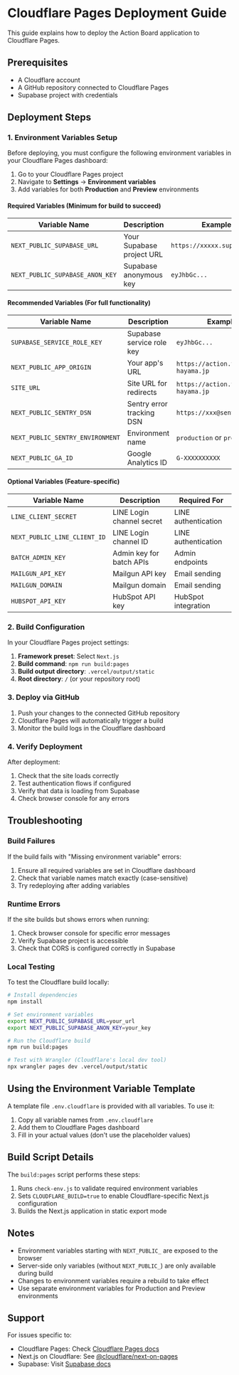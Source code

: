 # Cloudflare Pages Deployment Guide

This guide explains how to deploy the Action Board application to Cloudflare Pages.

## Prerequisites

- A Cloudflare account
- A GitHub repository connected to Cloudflare Pages
- Supabase project with credentials

## Deployment Steps

### 1. Environment Variables Setup

Before deploying, you must configure the following environment variables in your Cloudflare Pages dashboard:

1. Go to your Cloudflare Pages project
2. Navigate to **Settings** → **Environment variables**
3. Add variables for both **Production** and **Preview** environments

#### Required Variables (Minimum for build to succeed)

| Variable Name | Description | Example |
|--------------|-------------|---------|
| `NEXT_PUBLIC_SUPABASE_URL` | Your Supabase project URL | `https://xxxxx.supabase.co` |
| `NEXT_PUBLIC_SUPABASE_ANON_KEY` | Supabase anonymous key | `eyJhbGc...` |

#### Recommended Variables (For full functionality)

| Variable Name | Description | Example |
|--------------|-------------|---------|
| `SUPABASE_SERVICE_ROLE_KEY` | Supabase service role key | `eyJhbGc...` |
| `NEXT_PUBLIC_APP_ORIGIN` | Your app's URL | `https://action.team-hayama.jp` |
| `SITE_URL` | Site URL for redirects | `https://action.team-hayama.jp` |
| `NEXT_PUBLIC_SENTRY_DSN` | Sentry error tracking DSN | `https://xxx@sentry.io/xxx` |
| `NEXT_PUBLIC_SENTRY_ENVIRONMENT` | Environment name | `production` or `preview` |
| `NEXT_PUBLIC_GA_ID` | Google Analytics ID | `G-XXXXXXXXXX` |

#### Optional Variables (Feature-specific)

| Variable Name | Description | Required For |
|--------------|-------------|--------------|
| `LINE_CLIENT_SECRET` | LINE Login channel secret | LINE authentication |
| `NEXT_PUBLIC_LINE_CLIENT_ID` | LINE Login channel ID | LINE authentication |
| `BATCH_ADMIN_KEY` | Admin key for batch APIs | Admin endpoints |
| `MAILGUN_API_KEY` | Mailgun API key | Email sending |
| `MAILGUN_DOMAIN` | Mailgun domain | Email sending |
| `HUBSPOT_API_KEY` | HubSpot API key | HubSpot integration |

### 2. Build Configuration

In your Cloudflare Pages project settings:

1. **Framework preset**: Select `Next.js`
2. **Build command**: `npm run build:pages`
3. **Build output directory**: `.vercel/output/static`
4. **Root directory**: `/` (or your repository root)

### 3. Deploy via GitHub

1. Push your changes to the connected GitHub repository
2. Cloudflare Pages will automatically trigger a build
3. Monitor the build logs in the Cloudflare dashboard

### 4. Verify Deployment

After deployment:

1. Check that the site loads correctly
2. Test authentication flows if configured
3. Verify that data is loading from Supabase
4. Check browser console for any errors

## Troubleshooting

### Build Failures

If the build fails with "Missing environment variable" errors:

1. Ensure all required variables are set in Cloudflare dashboard
2. Check that variable names match exactly (case-sensitive)
3. Try redeploying after adding variables

### Runtime Errors

If the site builds but shows errors when running:

1. Check browser console for specific error messages
2. Verify Supabase project is accessible
3. Check that CORS is configured correctly in Supabase

### Local Testing

To test the Cloudflare build locally:

```bash
# Install dependencies
npm install

# Set environment variables
export NEXT_PUBLIC_SUPABASE_URL=your_url
export NEXT_PUBLIC_SUPABASE_ANON_KEY=your_key

# Run the Cloudflare build
npm run build:pages

# Test with Wrangler (Cloudflare's local dev tool)
npx wrangler pages dev .vercel/output/static
```

## Using the Environment Variable Template

A template file `.env.cloudflare` is provided with all variables. To use it:

1. Copy all variable names from `.env.cloudflare`
2. Add them to Cloudflare Pages dashboard
3. Fill in your actual values (don't use the placeholder values)

## Build Script Details

The `build:pages` script performs these steps:

1. Runs `check-env.js` to validate required environment variables
2. Sets `CLOUDFLARE_BUILD=true` to enable Cloudflare-specific Next.js configuration
3. Builds the Next.js application in static export mode

## Notes

- Environment variables starting with `NEXT_PUBLIC_` are exposed to the browser
- Server-side only variables (without `NEXT_PUBLIC_`) are only available during build
- Changes to environment variables require a rebuild to take effect
- Use separate environment variables for Production and Preview environments

## Support

For issues specific to:
- Cloudflare Pages: Check [Cloudflare Pages docs](https://developers.cloudflare.com/pages/)
- Next.js on Cloudflare: See [@cloudflare/next-on-pages](https://github.com/cloudflare/next-on-pages)
- Supabase: Visit [Supabase docs](https://supabase.com/docs)
